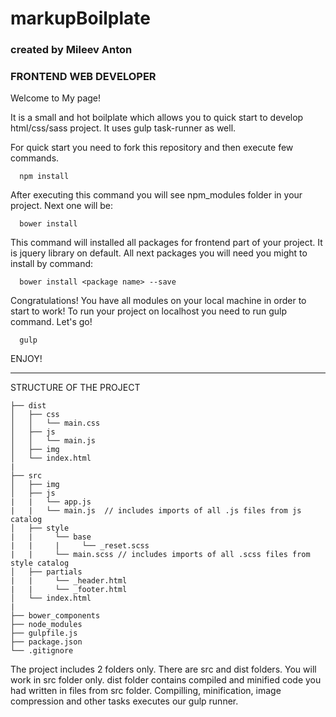 ﻿# markupBoilplate
### created by Mileev Anton
### FRONTEND WEB DEVELOPER 

Welcome to My page!

It is a small and hot boilplate which allows you to quick start to develop html/css/sass project.
It uses gulp task-runner as well.

For quick start you need to fork this repository and then execute few commands.

```
  npm install 
```

After executing this command you will see npm_modules folder in your project. Next one will be:

```
  bower install
```

This command will installed all packages for frontend part of your project. It is jquery library on default. All next packages 
you will need you might to install by command:

```
  bower install <package name> --save
```
Congratulations! You have all modules on your local machine in order to start to work!
To run your project on localhost you need to run gulp command. Let's go!

```
  gulp
```
ENJOY!


-----------------------------------------------------------------------------------------------------------
  STRUCTURE OF THE PROJECT
      
```
├── dist
│   ├── css
│   │   └── main.css
│   ├── js
│   │   └── main.js
│   ├── img
│   └── index.html
|
├── src
│   ├── img
│   ├── js
|   |   └── app.js 
|   |   └── main.js  // includes imports of all .js files from js catalog
│   ├── style
|   |     └── base
|   |     |     └── _reset.scss
|   |     └── main.scss // includes imports of all .scss files from style catalog
│   ├── partials
|   |     └── _header.html
|   |     └── _footer.html
│   └── index.html
|
├── bower_components
├── node_modules
├── gulpfile.js
├── package.json
└── .gitignore
```

The project includes 2 folders only. There are src and dist folders. You will work in src folder only. dist folder contains compiled and minified code you had written in files from src folder. Compilling, minification, image compression and other tasks executes our gulp runner.
